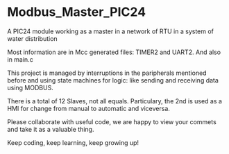 # Modbus_Master_PIC24
A PIC24 module working as a master in a network of RTU in a system of water distribution

Most information are in Mcc generated files: TIMER2 and UART2. And also in main.c

This project is managed by interruptions in the paripherals mentioned before and using state machines for logic: like sending and receiving data using MODBUS.

There is a total of 12 Slaves, not all equals. Particulary, the 2nd is used as a HMI for change from manual to automatic and viceversa. 

Please collaborate with useful code, we are happy to view your commets and take it as a valuable thing.

Keep coding, keep learning, keep growing up!
